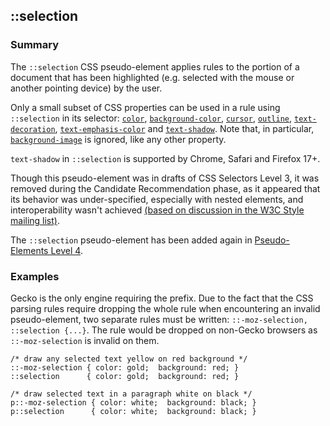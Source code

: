 ## ::selection

### Summary

The `::selection` CSS pseudo-element applies rules to the portion of a document that has been highlighted (e.g. selected with the mouse or another pointing device) by the user.

Only a small subset of CSS properties can be used in a rule using `::selection` in its selector: [`color`][0], [`background-color`][1], [`cursor`][2], [`outline`][3], [`text-decoration`][4], [`text-emphasis-color`][5] and [`text-shadow`][6]. Note that, in particular, [`background-image`][7] is ignored, like any other property.

`text-shadow` in `::selection` is supported by Chrome, Safari and Firefox 17+.

Though this pseudo-element was in drafts of CSS Selectors Level 3, it was removed during the Candidate Recommendation phase,  as it appeared that its behavior was under-specified, especially with nested elements, and interoperability wasn't achieved [(based on discussion in the W3C Style mailing list)][8].  
  
The `::selection` pseudo-element has been added again in [Pseudo-Elements Level 4][9].

### Examples

Gecko is the only engine requiring the prefix. Due to the fact that the CSS parsing rules require dropping the whole rule when encountering an invalid pseudo-element, two separate rules must be written: `::-moz-selection, ::selection {...}`. The rule would be dropped on non-Gecko browsers as `::-moz-selection` is invalid on them.

    /* draw any selected text yellow on red background */
    ::-moz-selection { color: gold;  background: red; }
    ::selection      { color: gold;  background: red; } 
    
    /* draw selected text in a paragraph white on black */
    p::-moz-selection { color: white;  background: black; }
    p::selection      { color: white;  background: black; }



[0]: https://developer.mozilla.org/en/docs/Web/CSS/color "The CSS color property sets the foreground color of an element's text content, and its decorations. It doesn't affect any other characteristic of the element; it should really be called text-color and would have been named so, save for historical reasons and its appearance in CSS Level 1."
[1]: https://developer.mozilla.org/en/docs/Web/CSS/background-color "The background-color CSS property sets the background color of an element, either through a color value or the keyword transparent."
[2]: https://developer.mozilla.org/en/docs/Web/CSS/cursor "The cursor CSS property specifies the mouse cursor displayed when the mouse pointer is over an element."
[3]: https://developer.mozilla.org/en/docs/Web/CSS/outline "The CSS outline property is a shorthand property for setting one or more of the individual outline properties outline-style, outline-width and outline-color in a single declaration. In most cases the use of this shortcut is preferable and more convenient."
[4]: https://developer.mozilla.org/en/docs/Web/CSS/text-decoration "The text-decoration CSS property is used to set the text formatting to underline, overline, line-through or blink. Underline and overline decorations are positioned under the text, line-through over it."
[5]: https://developer.mozilla.org/en/docs/Web/CSS/text-emphasis-color "The documentation about this has not yet been written; please consider contributing!"
[6]: https://developer.mozilla.org/en/docs/Web/CSS/text-shadow "The text-shadow CSS property adds shadows to text. It accepts a comma-separated list of shadows to be applied to the text and text-decorations of the element."
[7]: https://developer.mozilla.org/en/docs/Web/CSS/background-image "Technical review completed."
[8]: http://lists.w3.org/Archives/Public/www-style/2008Oct/0268.html "http://lists.w3.org/Archives/Public/www-style/2008Oct/0268.html"
[9]: http://dev.w3.org/csswg/css-pseudo-4/